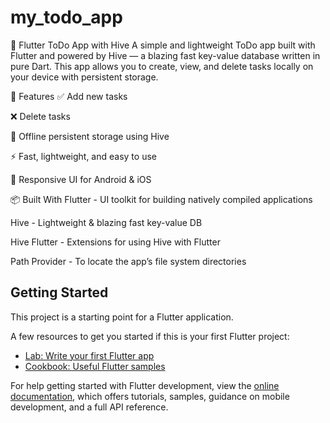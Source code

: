 # my_todo_app

📝 Flutter ToDo App with Hive
A simple and lightweight ToDo app built with Flutter and powered by Hive — a blazing fast key-value database written in pure Dart. This app allows you to create, view, and delete tasks locally on your device with persistent storage.

🚀 Features
✅ Add new tasks

❌ Delete tasks

💾 Offline persistent storage using Hive

⚡ Fast, lightweight, and easy to use

📱 Responsive UI for Android & iOS

📦 Built With
Flutter - UI toolkit for building natively compiled applications

Hive - Lightweight & blazing fast key-value DB

Hive Flutter - Extensions for using Hive with Flutter

Path Provider - To locate the app’s file system directories

## Getting Started

This project is a starting point for a Flutter application.

A few resources to get you started if this is your first Flutter project:

- [Lab: Write your first Flutter app](https://docs.flutter.dev/get-started/codelab)
- [Cookbook: Useful Flutter samples](https://docs.flutter.dev/cookbook)

For help getting started with Flutter development, view the
[online documentation](https://docs.flutter.dev/), which offers tutorials,
samples, guidance on mobile development, and a full API reference.
